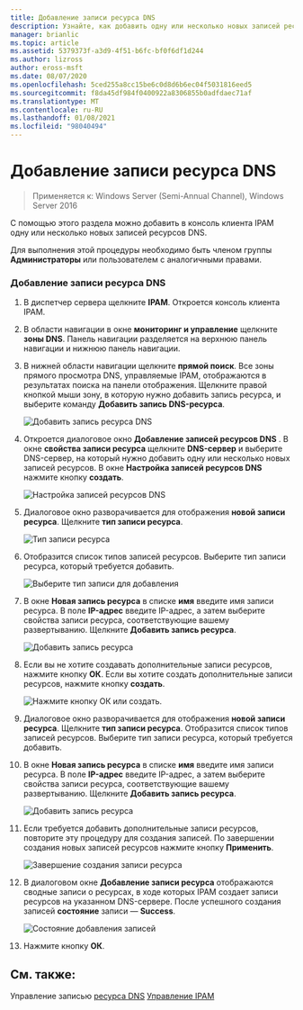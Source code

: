 ```yaml
---
title: Добавление записи ресурса DNS
description: Узнайте, как добавить одну или несколько новых записей ресурсов DNS с помощью консоли клиента IPAM.
manager: brianlic
ms.topic: article
ms.assetid: 5379373f-a3d9-4f51-b6fc-bf0f6df1d244
ms.author: lizross
author: eross-msft
ms.date: 08/07/2020
ms.openlocfilehash: 5ced255a8cc15be6c0d8d6b6ec04f5031816eed5
ms.sourcegitcommit: f8da45df984f0400922a8306855b0adfdaec71af
ms.translationtype: MT
ms.contentlocale: ru-RU
ms.lasthandoff: 01/08/2021
ms.locfileid: "98040494"
---
```

# <a name="add-a-dns-resource-record"></a>Добавление записи ресурса DNS

>Применяется к: Windows Server (Semi-Annual Channel), Windows Server 2016

С помощью этого раздела можно добавить в консоль клиента IPAM одну или несколько новых записей ресурсов DNS.

Для выполнения этой процедуры необходимо быть членом группы **Администраторы** или пользователем с аналогичными правами.

### <a name="to-add-a-dns-resource-record"></a>Добавление записи ресурса DNS

1.  В диспетчер сервера щелкните  **IPAM**. Откроется консоль клиента IPAM.

2.  В области навигации в окне **мониторинг и управление** щелкните **зоны DNS**.  Панель навигации разделяется на верхнюю панель навигации и нижнюю панель навигации.

3.  В нижней области навигации щелкните **прямой поиск**. Все зоны прямого просмотра DNS, управляемые IPAM, отображаются в результатах поиска на панели отображения. Щелкните правой кнопкой мыши зону, в которую нужно добавить запись ресурса, и выберите команду **Добавить запись DNS-ресурса**.

    ![Добавить запись ресурса DNS](../../media/Add-a-DNS-Resource-Record/ipam_DNSrr_01.jpg)

4.  Откроется диалоговое окно **Добавление записей ресурсов DNS** . В окне **свойства записи ресурса** щелкните **DNS-сервер** и выберите DNS-сервер, на который нужно добавить одну или несколько новых записей ресурсов. В окне **Настройка записей ресурсов DNS** нажмите кнопку **создать**.

    ![Настройка записей ресурсов DNS](../../media/Add-a-DNS-Resource-Record/ipam_DNSrr_02.jpg)

5.  Диалоговое окно разворачивается для отображения **новой записи ресурса**. Щелкните **тип записи ресурса**.

    ![Тип записи ресурса](../../media/Add-a-DNS-Resource-Record/ipam_DNSrr_03.jpg)

6.  Отобразится список типов записей ресурсов. Выберите тип записи ресурса, который требуется добавить.

    ![Выберите тип записи для добавления](../../media/Add-a-DNS-Resource-Record/ipam_DNSrr_04.jpg)

7.  В окне **Новая запись ресурса** в списке **имя** введите имя записи ресурса. В поле **IP-адрес** введите IP-адрес, а затем выберите свойства записи ресурса, соответствующие вашему развертыванию. Щелкните **Добавить запись ресурса**.

    ![Добавить запись ресурса](../../media/Add-a-DNS-Resource-Record/ipam_DNSrr_06.jpg)

8.  Если вы не хотите создавать дополнительные записи ресурсов, нажмите кнопку **ОК**. Если вы хотите создать дополнительные записи ресурсов, нажмите кнопку **создать**.

    ![Нажмите кнопку ОК или создать.](../../media/Add-a-DNS-Resource-Record/ipam_DNSrr_r2_01.jpg)

9. Диалоговое окно разворачивается для отображения **новой записи ресурса**. Щелкните **тип записи ресурса**. Отобразится список типов записей ресурсов. Выберите тип записи ресурса, который требуется добавить.

10. В окне **Новая запись ресурса** в списке **имя** введите имя записи ресурса. В поле **IP-адрес** введите IP-адрес, а затем выберите свойства записи ресурса, соответствующие вашему развертыванию. Щелкните **Добавить запись ресурса**.

    ![Добавить запись ресурса](../../media/Add-a-DNS-Resource-Record/ipam_DNSrr_r2_02.jpg)

11. Если требуется добавить дополнительные записи ресурсов, повторите эту процедуру для создания записей. По завершении создания новых записей ресурсов нажмите кнопку **Применить**.

    ![Завершение создания записи ресурса](../../media/Add-a-DNS-Resource-Record/ipam_DNSrr_r2_03.jpg)

12. В диалоговом окне **Добавление записи ресурса** отображаются сводные записи о ресурсах, в ходе которых IPAM создает записи ресурсов на указанном DNS-сервере. После успешного создания записей **состояние** записи — **Success**.

    ![Состояние добавления записей](../../media/Add-a-DNS-Resource-Record/ipam_DNSrr_r2_04.jpg)

13. Нажмите кнопку **ОК**.

## <a name="see-also"></a>См. также:
Управление записью [ресурса DNS](DNS-Resource-Record-Management.md) 
 [Управление IPAM](Manage-IPAM.md)



